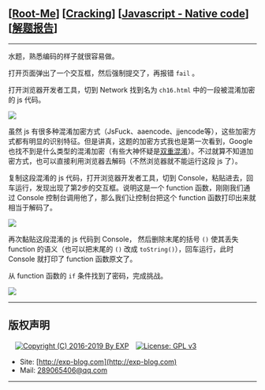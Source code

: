 ## [[Root-Me](https://www.root-me.org/)] [[Cracking](https://www.root-me.org/en/Challenges/Web-Client/)] [[Javascript - Native code](https://www.root-me.org/en/Challenges/Web-Client/Javascript-Native-code)] [[解题报告](http://exp-blog.com/2019/01/13/pid-2914/)]

------

水题，熟悉编码的样子就很容易做。

打开页面弹出了一个交互框，然后强制提交了，再报错 `fail` 。

打开浏览器开发者工具，切到 Network 找到名为 `ch16.html` 中的一段被混淆加密的 js 代码。

![](http://exp-blog.com/wp-content/uploads/2018/12/3bc164629dc0e35ebef0bcb14587bf5b.png)

虽然 js 有很多种混淆加密方式（JsFuck、aaencode、jjencode等），这些加密方式都有明显的识别特征。但是讲真，这题的加密方式我也是第一次看到，Google也找不到是什么类型的混淆加密（有些大神怀疑是[双重混淆](https://www.hackthissite.org/forums/viewtopic.php?f=28&t=11279)）。不过就算不知道加密方式，也可以直接利用浏览器去解码（不然浏览器就不能运行这段 js 了）。

复制这段混淆的 js 代码，打开浏览器开发者工具，切到 Console，粘贴进去，回车运行，发现出现了第2步的交互框。说明这是一个 function 函数，刚刚我们通过 Console 控制台调用他了，那么我们让控制台把这个 function 函数打印出来就相当于解码了。

![](http://exp-blog.com/wp-content/uploads/2018/12/271e0deb3e05bf8ddf4a482c6994141c.png)

再次黏贴这段混淆的 js 代码到 Console， 然后删除末尾的括号 `()` 使其丢失 function 的语义（也可以把末尾的 `()` 改成 `toString()`），回车运行，此时 Console 就打印了 function 函数原文了。

从 function 函数的 `if` 条件找到了密码，完成挑战。

![](http://exp-blog.com/wp-content/uploads/2018/12/bfabae67f32ca25df4bf8e7be73665d2.png)

------

## 版权声明

　[![Copyright (C) 2016-2019 By EXP](https://img.shields.io/badge/Copyright%20(C)-2016~2019%20By%20EXP-blue.svg)](http://exp-blog.com)　[![License: GPL v3](https://img.shields.io/badge/License-GPL%20v3-blue.svg)](https://www.gnu.org/licenses/gpl-3.0)
  

- Site: [http://exp-blog.com](http://exp-blog.com) 
- Mail: <a href="mailto:289065406@qq.com?subject=[EXP's Github]%20Your%20Question%20（请写下您的疑问）&amp;body=What%20can%20I%20help%20you?%20（需要我提供什么帮助吗？）">289065406@qq.com</a>


------
